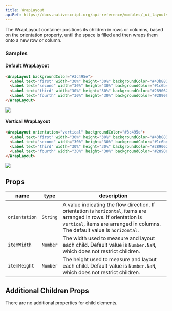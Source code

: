 ```yaml
---
title: WrapLayout
apiRef: https://docs.nativescript.org/api-reference/modules/_ui_layouts_wrap_layout_
---
```


The WrapLayout container positions its children in rows or columns, based on the orientation property, until the space is filled and then wraps them onto a new row or column.

### Samples

#### Default WrapLayout

```html
<WrapLayout backgroundColor="#3c495e">
  <Label text="first" width="30%" height="30%" backgroundColor="#43b883"/>
  <Label text="second" width="30%" height="30%" backgroundColor="#1c6b48"/>
  <Label text="third" width="30%" height="30%" backgroundColor="#289062"/>
  <Label text="fourth" width="30%" height="30%" backgroundColor="#289062"/>
</WrapLayout>
```
<img class="w-1/2 md:w-1/3" src="https://art.nativescript-vue.org/layouts/wrap_layout_horizontal.svg" />

#### Vertical WrapLayout

```html
<WrapLayout orientation="vertical" backgroundColor="#3c495e">
  <Label text="first" width="30%" height="30%" backgroundColor="#43b883"/>
  <Label text="second" width="30%" height="30%" backgroundColor="#1c6b48"/>
  <Label text="third" width="30%" height="30%" backgroundColor="#289062"/>
  <Label text="fourth" width="30%" height="30%" backgroundColor="#289062"/>
</WrapLayout>
```
<img class="w-1/2 md:w-1/3" src="https://art.nativescript-vue.org/layouts/wrap_layout_vertical.svg" />

## Props

| name | type | description |
|------|------|-------------|
`orientation` | `String` | A value indicating the flow direction. If orientation is `horizontal`, items are arranged in rows. If orientation is `vertical`, items are arranged in columns. The default value is `horizontal`.
`itemWidth` | `Number` | The width used to measure and layout each child. Default value is `Number.NaN`, which does not restrict children.
`itemHeight` | `Number` | The height used to measure and layout each child. Default value is `Number.NaN`, which does not restrict children.


## Additional Children Props

There are no additional properties for child elements.
